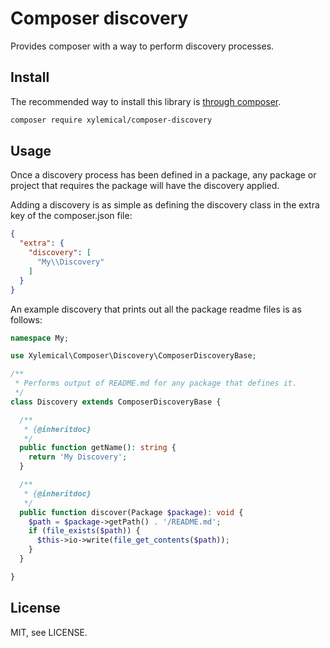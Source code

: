 # Composer discovery

Provides composer with a way to perform discovery processes.

## Install

The recommended way to install this library is [through composer](http://getcomposer.org).

```sh
composer require xylemical/composer-discovery
```

## Usage

Once a discovery process has been defined in a package, any package or project that
requires the package will have the discovery applied.

Adding a discovery is as simple as defining the discovery class in the extra key of
the composer.json file:

```json
{
  "extra": {
    "discovery": [
      "My\\Discovery"
    ]
  }
}
```

An example discovery that prints out all the package readme files is as follows:

```php
namespace My;

use Xylemical\Composer\Discovery\ComposerDiscoveryBase;

/**
 * Performs output of README.md for any package that defines it.
 */
class Discovery extends ComposerDiscoveryBase {

  /**
   * {@inheritdoc}
   */
  public function getName(): string {
    return 'My Discovery';
  }

  /**
   * {@inheritdoc}
   */
  public function discover(Package $package): void {
    $path = $package->getPath() . '/README.md';
    if (file_exists($path)) {
      $this->io->write(file_get_contents($path));
    }
  }

}
```

## License

MIT, see LICENSE.
